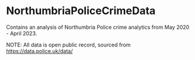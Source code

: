 # NorthumbriaPoliceCrimeData
Contains an analysis of Northumbria Police crime analytics from May 2020 - April 2023.

NOTE: All data is open public record, sourced from https://data.police.uk/data/
